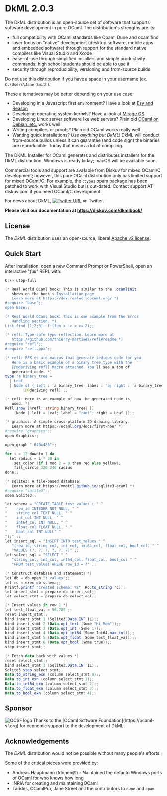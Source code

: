 # DkML 2.0.3

The DkML distribution is an open-source set of software
that supports software development in pure OCaml. The distribution's
strengths are its:

* full compatibility with OCaml standards like Opam, Dune and ocamlfind
* laser focus on "native" development (desktop software, mobile apps and embedded software) through support for the standard native compilers like Visual Studio
  and Xcode
* ease-of-use through simplified installers and simple productivity commands; high school students should be able to use it
* security through reproducibility, versioning and from-source builds

Do not use this distribution if you have a space in your username
(ex. `C:\Users\Jane Smith`).

These alternatives may be better depending on your use case:

* Developing in a Javascript first environment? Have a look at [Esy and Reason](https://esy.sh/)
* Developing operating system kernels? Have a look at [Mirage OS](https://mirage.io/)
* Developing Linux server software like web servers? Plain old [OCaml on Debian, etc.](https://ocaml.org/docs/up-and-running) works well
* Writing compilers or proofs? Plain old OCaml works really well
* Wanting quick installations? *Use anything but DkML!* DkML will conduct
  from-source builds unless it can guarantee (and code sign) the binaries are
  reproducible. Today that means a lot of compiling.

The DKML Installer for OCaml generates and distributes installers for
the DkML distribution. Windows is ready today; macOS will be available soon.

Commercial tools and support are available from Diskuv for mixed OCaml/C
development; however, this pure OCaml distribution only has limited support
for mixed OCaml/C. For example, the `ctypes` opam package has been patched
to work with Visual Studio but is out-dated. Contact
support AT diskuv.com if you need OCaml/C development.

For news about DkML,
[![Twitter URL](https://img.shields.io/twitter/url/https/twitter.com/diskuv.svg?style=social&label=Follow%20%40diskuv)](https://twitter.com/diskuv) on Twitter.

**Please visit our documentation at <https://diskuv.com/dkmlbook/>**

## License

The *DkML* distribution uses an open-source, liberal
[Apache v2 license](./LICENSE.txt).

## Quick Start

After installation, open a new Command Prompt or PowerShell, open
an interactive "*full*" REPL with:

```powershell
C:\> utop-full

(* Real World OCaml book: This is similar to the .ocamlinit
   shown on the book's Installation page.
   Learn more at https://dev.realworldocaml.org/ *)
#require "base";;
open Base;;

(* Real World OCaml book: This is one example from the Error
   Handling section. *)
List.find [1;2;3] ~f:(fun x -> x >= 2);;

(* refl: Type-safe type reflection. Learn more at
   https://github.com/thierry-martinez/refl#readme *)
#require "refl";;
#require "refl.ppx";;

(* refl: PPX-es are macros that generate tedious code for you.
   Here is a basic example of a binary tree type with the
   [@@deriving refl] macro attached. You'll see a ton of
   generated code. *)
type 'a binary_tree =
  | Leaf
  | Node of { left : 'a binary_tree; label : 'a; right : 'a binary_tree }
        [@@deriving refl] ;;

(* refl: Here is an example of how the generated code is
   used. *)
Refl.show [%refl: string binary_tree] []
    (Node { left = Leaf; label = "root"; right = Leaf });;

(* graphics: A simple cross-platform 2D drawing library.
   Learn more at https://ocaml.org/docs/first-hour *)
#require "graphics";;
open Graphics;;

open_graph " 640x480";;

for i = 12 downto 1 do
  let radius = i * 20 in
    set_color (if i mod 2 = 0 then red else yellow);
    fill_circle 320 240 radius
done;;

(* sqlite3: A file-based database.
   Learn more at https://mmottl.github.io/sqlite3-ocaml *)
#require "sqlite3";;
open Sqlite3;;

let schema = "CREATE TABLE test_values ( " ^
"    row_id INTEGER NOT NULL, " ^
"    string_col TEXT NULL, " ^
"    int_col INT NULL, " ^
"    int64_col INT NULL, " ^
"    float_col FLOAT NULL, " ^
"    bool_col INT NULL" ^
");" ;;
let insert_sql = "INSERT INTO test_values " ^
   "(row_id, string_col, int_col, int64_col, float_col, bool_col) " ^
   "VALUES (?, ?, ?, ?, ?, ?)" ;;
let select_sql = "SELECT " ^
   "string_col, int_col, int64_col, float_col, bool_col " ^
   "FROM test_values WHERE row_id = ?" ;;

(* Construct database and statements *)
let db = db_open "t_values";;
let rc = exec db schema;;
Printf.printf "Created schema: %s" (Rc.to_string rc);;
let insert_stmt = prepare db insert_sql;;
let select_stmt = prepare db select_sql;;

(* Insert values in row 1 *)
let test_float_val = 56.789 ;;
reset insert_stmt;;
bind insert_stmt 1 (Sqlite3.Data.INT 1L);;
bind insert_stmt 2 (Data.opt_text (Some "Hi Mom"));;
bind insert_stmt 3 (Data.opt_int (Some 1));;
bind insert_stmt 4 (Data.opt_int64 (Some Int64.max_int));;
bind insert_stmt 5 (Data.opt_float (Some test_float_val));;
bind insert_stmt 6 (Data.opt_bool (Some true));;
step insert_stmt;;

(* Fetch data back with values *)
reset select_stmt;;
bind select_stmt 1 (Sqlite3.Data.INT 1L);;
Sqlite3.step select_stmt;;
Data.to_string_exn (column select_stmt 0);;
Data.to_int_exn (column select_stmt 1);;
Data.to_int64_exn (column select_stmt 2);;
Data.to_float_exn (column select_stmt 3);;
Data.to_bool_exn (column select_stmt 4);;
```

## Sponsor

<a href="https://ocaml-sf.org">
<img align="left" alt="OCSF logo" src="https://ocaml-sf.org/assets/ocsf_logo.svg"/>
</a>
Thanks to the [OCaml Software Foundation](https://ocaml-sf.org)
for economic support to the development of DkML.
<p/>

## Acknowledgements

The *DkML* distribution would not be possible without many people's efforts!

Some of the critical pieces were provided by:

* Andreas Hauptmann (fdopen@) - Maintained the defacto Windows ports of OCaml for who knows how long
* INRIA for creating and maintaining OCaml
* Tarides, OCamlPro, Jane Street and the contributors to `dune` and `opam`
